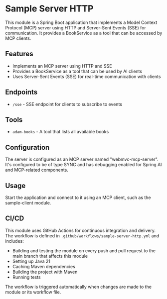 # Sample Server HTTP

This module is a Spring Boot application that implements a Model Context Protocol (MCP) server using HTTP and Server-Sent Events (SSE) for communication. It provides a BookService as a tool that can be accessed by MCP clients.

## Features

- Implements an MCP server using HTTP and SSE
- Provides a BookService as a tool that can be used by AI clients
- Uses Server-Sent Events (SSE) for real-time communication with clients

## Endpoints

- `/sse` - SSE endpoint for clients to subscribe to events

## Tools

- `adam-books` - A tool that lists all available books

## Configuration

The server is configured as an MCP server named "webmvc-mcp-server". It's configured to be of type SYNC and has debugging enabled for Spring AI and MCP-related components.

## Usage

Start the application and connect to it using an MCP client, such as the sample-client module.

## CI/CD

This module uses GitHub Actions for continuous integration and delivery. The workflow is defined in `.github/workflows/sample-server-http.yml` and includes:

- Building and testing the module on every push and pull request to the main branch that affects this module
- Setting up Java 21
- Caching Maven dependencies
- Building the project with Maven
- Running tests

The workflow is triggered automatically when changes are made to the module or its workflow file.

